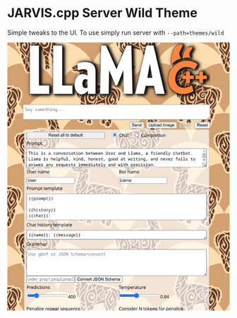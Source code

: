 # JARVIS.cpp Server Wild Theme

Simple tweaks to the UI. To use simply run server with `--path=themes/wild`

![image](wild.png)
